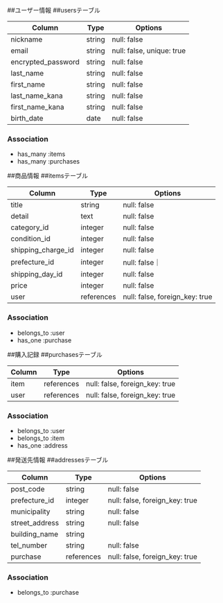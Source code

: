 ##ユーザー情報
##usersテーブル

|Column            |Type  |Options    |
|------------------|------|-----------|
|nickname          |string|null: false|
|email             |string|null: false, unique: true|
|encrypted_password|string|null: false|
|last_name         |string|null: false|
|first_name        |string|null: false|
|last_name_kana    |string|null: false|
|first_name_kana   |string|null: false|
|birth_date        |date  |null: false|

### Association

- has_many :items
- has_many :purchases

##商品情報
##itemsテーブル

|Column            |Type      |Options    |
|------------------|----------|-----------|
|title             |string    |null: false|
|detail            |text      |null: false|
|category_id       |integer   |null: false|
|condition_id      |integer   |null: false|
|shipping_charge_id|integer   |null: false|
|prefecture_id     |integer   |null: false｜
|shipping_day_id   |integer   |null: false|
|price             |integer   |null: false|
|user              |references|null: false, foreign_key: true|

### Association

- belongs_to :user
- has_one :purchase

##購入記録
##purchasesテーブル

|Column   |Type      |Options                       |
|---------|----------|------------------------------|
|item     |references|null: false, foreign_key: true|
|user     |references|null: false, foreign_key: true|

### Association

- belongs_to :user
- belongs_to :item
- has_one :address

##発送先情報
##addressesテーブル

|Column        |Type   |Options    |
|--------------|-------|-----------|
|post_code     |string |null: false|
|prefecture_id |integer|null: false, foreign_key: true|
|municipality  |string |null: false|
|street_address|string |null: false|
|building_name |string |           |
|tel_number    |string |null: false|
|purchase      |references|null: false, foreign_key: true|

### Association

- belongs_to :purchase
